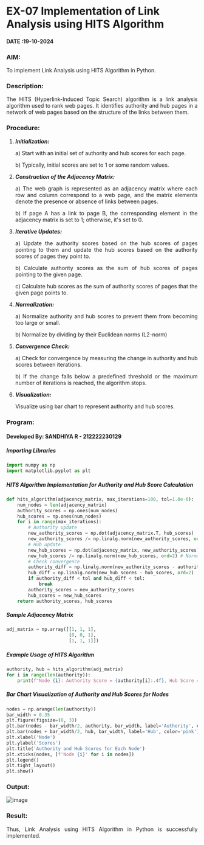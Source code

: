 # EX-07 Implementation of Link Analysis using HITS Algorithm 
#### DATE :19-10-2024
### AIM: 
To implement Link Analysis using HITS Algorithm in Python.
### Description:
<div align = "justify">
The HITS (Hyperlink-Induced Topic Search) algorithm is a link analysis algorithm used to rank web pages. It identifies authority and hub pages 
in a network of web pages based on the structure of the links between them.

### Procedure:
1. ***Initialization:***
    <p>    a) Start with an initial set of authority and hub scores for each page.
    <p>    b) Typically, initial scores are set to 1 or some random values.
2. ***Construction of the Adjacency Matrix:***
    <p>    a) The web graph is represented as an adjacency matrix where each row and column correspond to a web page, and the matrix elements denote the presence or absence of links between pages.
    <p>    b) If page A has a link to page B, the corresponding element in the adjacency matrix is set to 1; otherwise, it's set to 0.
3. ***Iterative Updates:***
    <p>    a) Update the authority scores based on the hub scores of pages pointing to them and update the hub scores based on the authority scores of pages they point to.
    <p>    b) Calculate authority scores as the sum of hub scores of pages pointing to the given page.
    <p>    c) Calculate hub scores as the sum of authority scores of pages that the given page points to.
4. ***Normalization:***
    <p>    a) Normalize authority and hub scores to prevent them from becoming too large or small.
    <p>    b) Normalize by dividing by their Euclidean norms (L2-norm)
5. ***Convergence Check:***
    <p>    a) Check for convergence by measuring the change in authority and hub scores between iterations.
    <p>    b) If the change falls below a predefined threshold or the maximum number of iterations is reached, the algorithm stops.
6. ***Visualization:***
    <p>    Visualize using bar chart to represent authority and hub scores.

### Program:
#### Developed By: SANDHIYA R - 212222230129
##### Importing Libraries
```python
import numpy as np
import matplotlib.pyplot as plt
```
##### HITS Algorithm Implementation for Authority and Hub Score Calculation
```Python
def hits_algorithm(adjacency_matrix, max_iterations=100, tol=1.0e-6):
    num_nodes = len(adjacency_matrix)
    authority_scores = np.ones(num_nodes)
    hub_scores = np.ones(num_nodes)
    for i in range(max_iterations):
        # Authority update
        new_authority_scores = np.dot(adjacency_matrix.T, hub_scores)
        new_authority_scores /= np.linalg.norm(new_authority_scores, ord=2) # Normalizing
        # Hub update
        new_hub_scores = np.dot(adjacency_matrix, new_authority_scores)
        new_hub_scores /= np.linalg.norm(new_hub_scores, ord=2) # Normalizing
        # Check convergence
        authority_diff = np.linalg.norm(new_authority_scores - authority_scores, ord=2)
        hub_diff = np.linalg.norm(new_hub_scores - hub_scores, ord=2)
        if authority_diff < tol and hub_diff < tol:
            break
        authority_scores = new_authority_scores
        hub_scores = new_hub_scores
    return authority_scores, hub_scores
```
##### Sample Adjacency Matrix
```Python
adj_matrix = np.array([[1, 1, 1],
                       [0, 0, 1],
                       [1, 1, 1]])
```
##### Example Usage of HITS Algorithm
```Python
authority, hub = hits_algorithm(adj_matrix)
for i in range(len(authority)):
    print(f"Node {i}: Authority Score = {authority[i]:.4f}, Hub Score = {hub[i]:.4f}")
```
##### Bar Chart Visualization of Authority and Hub Scores for Nodes
```Python 
nodes = np.arange(len(authority))
bar_width = 0.35
plt.figure(figsize=(8, 3))
plt.bar(nodes - bar_width/2, authority, bar_width, label='Authority', color='skyblue')
plt.bar(nodes + bar_width/2, hub, bar_width, label='Hub', color='pink')
plt.xlabel('Node')
plt.ylabel('Scores')
plt.title('Authority and Hub Scores for Each Node')
plt.xticks(nodes, [f'Node {i}' for i in nodes])
plt.legend()
plt.tight_layout()
plt.show()
```
### Output:
![image](https://github.com/user-attachments/assets/f909c261-d6eb-4624-8383-21835f82ffde)

### Result:
Thus, Link Analysis using HITS Algorithm in Python is successfully implemented.<br>
